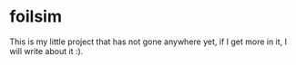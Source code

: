 foilsim
=======

This is my little project that has not gone anywhere yet, if I get more in it, I will write about it :).
